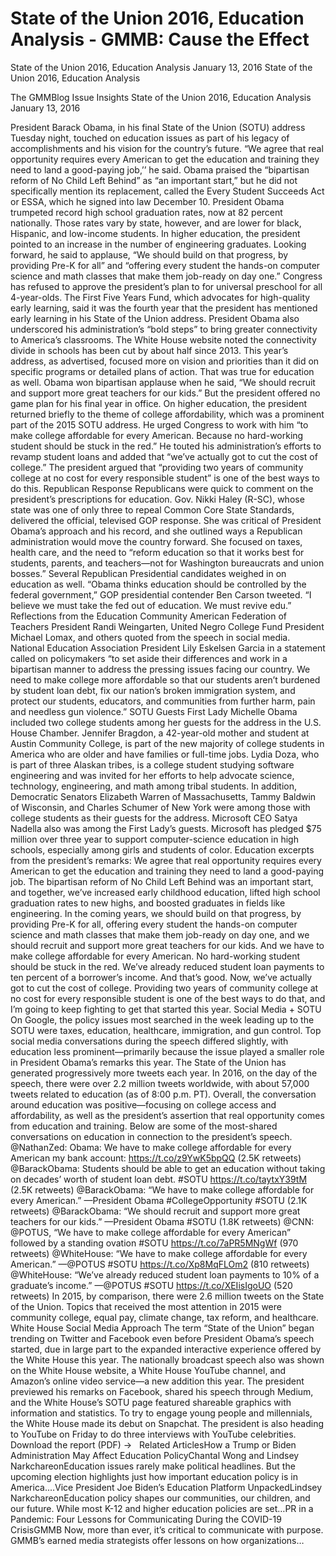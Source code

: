 # State of the Union 2016, Education Analysis - GMMB: Cause the Effect


State of the Union 2016, Education Analysis
January 13, 2016
State of the Union 2016, Education Analysis
 
The GMMBlog
Issue Insights State of the Union 2016, Education Analysis
January 13, 2016
 
President Barack Obama, in his final State of the Union (SOTU) address Tuesday night, touched on education issues as part of his legacy of accomplishments and his vision for the country’s future.
“We agree that real opportunity requires every American to get the education and training they need to land a good-paying job,’’ he said. Obama praised the “bipartisan reform of No Child Left Behind” as “an important start,” but he did not specifically mention its replacement, called the Every Student Succeeds Act or ESSA, which he signed into law December 10.
President Obama trumpeted record high school graduation rates, now at 82 percent nationally. Those rates vary by state, however, and are lower for black, Hispanic, and low-income students. In higher education, the president pointed to an increase in the number of engineering graduates.
Looking forward, he said to applause, “We should build on that progress, by providing Pre-K for all” and “offering every student the hands-on computer science and math classes that make them job-ready on day one.”
Congress has refused to approve the president’s plan to for universal preschool for all 4-year-olds. The First Five Years Fund, which advocates for high-quality early learning, said it was the fourth year that the president has mentioned early learning in his State of the Union address.
President Obama also underscored his administration’s “bold steps” to bring greater connectivity to America’s classrooms. The White House website noted the connectivity divide in schools has been cut by about half since 2013.
This year’s address, as advertised, focused more on vision and priorities than it did on specific programs or detailed plans of action. That was true for education as well. Obama won bipartisan applause when he said, “We should recruit and support more great teachers for our kids.” But the president offered no game plan for his final year in office.
On higher education, the president returned briefly to the theme of college affordability, which was a prominent part of the 2015 SOTU address. He urged Congress to work with him “to make college affordable for every American. Because no hard-working student should be stuck in the red.” He touted his administration’s efforts to revamp student loans and added that “we’ve actually got to cut the cost of college.” The president argued that “providing two years of community college at no cost for every responsible student” is one of the best ways to do this.
Republican Response
Republicans were quick to comment on the president’s prescriptions for education. Gov. Nikki Haley (R-SC), whose state was one of only three to repeal Common Core State Standards, delivered the official, televised GOP response. She was critical of President Obama’s approach and his record, and she outlined ways a Republican administration would move the country forward. She focused on taxes, health care, and the need to “reform education so that it works best for students, parents, and teachers—not for Washington bureaucrats and union bosses.”
Several Republican Presidential candidates weighed in on education as well. “Obama thinks education should be controlled by the federal government,” GOP presidential contender Ben Carson tweeted. “I believe we must take the fed out of education. We must revive edu.”
Reflections from the Education Community
American Federation of Teachers President Randi Weingarten, United Negro College Fund President Michael Lomax, and others quoted from the speech in social media. National Education Association President Lily Eskelsen Garcia in a statement called on policymakers “to set aside their differences and work in a bipartisan manner to address the pressing issues facing our country. We need to make college more affordable so that our students aren’t burdened by student loan debt, fix our nation’s broken immigration system, and protect our students, educators, and communities from further harm, pain and needless gun violence.”
SOTU Guests
First Lady Michelle Obama included two college students among her guests for the address in the U.S. House Chamber. Jennifer Bragdon, a 42-year-old mother and student at Austin Community College, is part of the new majority of college students in America who are older and have families or full-time jobs. Lydia Doza, who is part of three Alaskan tribes, is a college student studying software engineering and was invited for her efforts to help advocate science, technology, engineering, and math among tribal students.
In addition, Democratic Senators Elizabeth Warren of Massachusetts, Tammy Baldwin of Wisconsin, and Charles Schumer of New York were among those with college students as their guests for the address.
Microsoft CEO Satya Nadella also was among the First Lady’s guests. Microsoft has pledged $75 million over three year to support computer-science education in high schools, especially among girls and students of color.
Education excerpts from the president’s remarks:
We agree that real opportunity requires every American to get the education and training they need to land a good-paying job. The bipartisan reform of No Child Left Behind was an important start, and together, we’ve increased early childhood education, lifted high school graduation rates to new highs, and boosted graduates in fields like engineering. In the coming years, we should build on that progress, by providing Pre-K for all, offering every student the hands-on computer science and math classes that make them job-ready on day one, and we should recruit and support more great teachers for our kids.
And we have to make college affordable for every American. No hard-working student should be stuck in the red. We’ve already reduced student loan payments to ten percent of a borrower’s income. And that’s good. Now, we’ve actually got to cut the cost of college. Providing two years of community college at no cost for every responsible student is one of the best ways to do that, and I’m going to keep fighting to get that started this year.
Social Media + SOTU
On Google, the policy issues most searched in the week leading up to the SOTU were taxes, education, healthcare, immigration, and gun control. Top social media conversations during the speech differed slightly, with education less prominent—primarily because the issue played a smaller role in President Obama’s remarks this year.
The State of the Union has generated progressively more tweets each year. In 2016, on the day of the speech, there were over 2.2 million tweets worldwide, with about 57,000 tweets related to education (as of 8:00 p.m. PT).
Overall, the conversation around education was positive—focusing on college access and affordability, as well as the president’s assertion that real opportunity comes from education and training.
Below are some of the most-shared conversations on education in connection to the president’s speech.
@NathanZed: Obama: We have to make college affordable for every American my bank account: https://t.co/z9YwK5bpQQ (2.5K retweets)
@BarackObama: Students should be able to get an education without taking on decades’ worth of student loan debt. #SOTU https://t.co/taytxY39tM (2.5K retweets)
@BarackObama: “We have to make college affordable for every American.” —President Obama #CollegeOpportunity #SOTU (2.1K retweets)
@BarackObama: “We should recruit and support more great teachers for our kids.” —President Obama #SOTU (1.8K retweets)
@CNN: @POTUS, “We have to make college affordable for every American” followed by a standing ovation #SOTU https://t.co/7aPR5MNgWf (970 retweets)
@WhiteHouse: “We have to make college affordable for every American.” —@POTUS #SOTU https://t.co/Xp8MqFLOm2 (810 retweets)
@WhiteHouse: “We’ve already reduced student loan payments to 10% of a graduate’s income.” —@POTUS #SOTU https://t.co/XEIisIgoUO (520 retweets)
In 2015, by comparison, there were 2.6 million tweets on the State of the Union. Topics that received the most attention in 2015 were community college, equal pay, climate change, tax reform, and healthcare.
White House Social Media Approach
The term “State of the Union” began trending on Twitter and Facebook even before President Obama’s speech started, due in large part to the expanded interactive experience offered by the White House this year.
The nationally broadcast speech also was shown on the White House website, a White House YouTube channel, and Amazon’s online video service—a new addition this year. The president previewed his remarks on Facebook, shared his speech through Medium, and the White House’s SOTU page featured shareable graphics with information and statistics.
To try to engage young people and millennials, the White House made its debut on Snapchat. The president is also heading to YouTube on Friday to do three interviews with YouTube celebrities.
Download the report (PDF) ->
 
Related ArticlesHow a Trump or Biden Administration May Affect Education PolicyChantal Wong and Lindsey NarkchareonEducation issues rarely make political headlines. But the upcoming election highlights just how important education policy is in America.…Vice President Joe Biden’s Education Platform UnpackedLindsey NarkchareonEducation policy shapes our communities, our children, and our future. While most K-12 and higher education policies are set…PR in a Pandemic: Four Lessons for Communicating During the COVID-19 CrisisGMMB Now, more than ever, it’s critical to communicate with purpose. GMMB’s earned media strategists offer lessons on how organizations…
